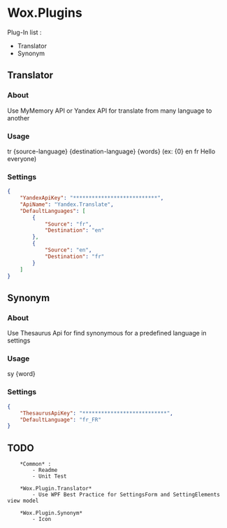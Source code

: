 # Wox.Plugins

Plug-In list :
 - Translator
 - Synonym

## 	Translator

###		 About 
Use MyMemory API or Yandex API for translate from many language to another

###		 Usage 
tr {source-language} {destination-language} {words} (ex: {0} en fr Hello everyone)

###		 Settings
```json
{
    "YandexApiKey": "***************************",
    "ApiName": "Yandex.Translate",
    "DefaultLanguages": [
        {
            "Source": "fr",
            "Destination": "en"
        },
        {
            "Source": "en",
            "Destination": "fr"
        }
    ]
}
```

## 	Synonym

###		 About 
Use Thesaurus Api for find synonymous for a predefined language in settings

###		 Usage 
sy {word}

###		 Settings
```json
{
    "ThesaurusApiKey": "***************************",
    "DefaultLanguage": "fr_FR"
}
```

## 	TODO 
		*Common* :
			- Readme
			- Unit Test

		*Wox.Plugin.Translator*
			- Use WPF Best Practice for SettingsForm and SettingElements view model

		*Wox.Plugin.Synonym*
			- Icon